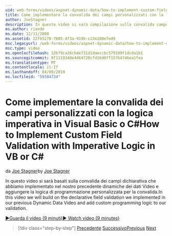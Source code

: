 ```yaml
---
uid: web-forms/videos/aspnet-dynamic-data/how-to-implement-custom-field-validation-with-imperative-logic-in-vb-or-c
title: Come implementare la convalida dei campi personalizzati con la logica imperativa in Visual Basic o c# | Microsoft Docs
author: JoeStagner
description: In questo video si sarà compilazione sulla convalida campo dichiarativa che abbiamo implementato nel nostro precedente dinamiche dei dati Video e aggiungere logica di programmazione personalizzata al nostro val...
ms.author: riande
ms.date: 12/11/2008
ms.assetid: 22fb5270-7685-4f3a-919b-c23e180efe49
msc.legacyurl: /web-forms/videos/aspnet-dynamic-data/how-to-implement-custom-field-validation-with-imperative-logic-in-vb-or-c
msc.type: video
ms.openlocfilehash: 32bf9ca36cb4e731d1daeccbc579109f1dcda1b1
ms.sourcegitcommit: 0f1119340e4464720cfd16d0ff15764746ea1fea
ms.translationtype: MT
ms.contentlocale: it-IT
ms.lasthandoff: 04/09/2019
ms.locfileid: "59384734"
---
```

# <a name="how-to-implement-custom-field-validation-with-imperative-logic-in-vb-or-c"></a><span data-ttu-id="9a867-103">Come implementare la convalida dei campi personalizzati con la logica imperativa in Visual Basic o C\#</span><span class="sxs-lookup"><span data-stu-id="9a867-103">How to Implement Custom Field Validation with Imperative Logic in VB or C\#</span></span>

<span data-ttu-id="9a867-104">da [Joe Stagner](https://github.com/JoeStagner)</span><span class="sxs-lookup"><span data-stu-id="9a867-104">by [Joe Stagner](https://github.com/JoeStagner)</span></span>

<span data-ttu-id="9a867-105">In questo video si sarà basati sulla convalida dei campi dichiarativa che abbiamo implementato nel nostro precedente dinamiche dei dati Video e aggiungere la logica di programmazione personalizzata per la convalida.</span><span class="sxs-lookup"><span data-stu-id="9a867-105">In this video we will build on the declarative field validation we implemented in our previous Dynamic Data Video and add custom programming logic to our validation.</span></span>

[<span data-ttu-id="9a867-106">&#9654;Guarda il video (9 minuti)</span><span class="sxs-lookup"><span data-stu-id="9a867-106">&#9654; Watch video (9 minutes)</span></span>](https://channel9.msdn.com/Blogs/ASP-NET-Site-Videos/how-to-implement-custom-field-validation-with-imperative-logic-in-vb-or-c)

> [!div class="step-by-step"]
> <span data-ttu-id="9a867-107">[Precedente](how-to-use-attribute-validation-in-aspnet-dynamic-data-applications.md)
> [Successivo](how-to-remove-columns-from-your-dynamicdata-data-grids.md)</span><span class="sxs-lookup"><span data-stu-id="9a867-107">[Previous](how-to-use-attribute-validation-in-aspnet-dynamic-data-applications.md)
[Next](how-to-remove-columns-from-your-dynamicdata-data-grids.md)</span></span>
